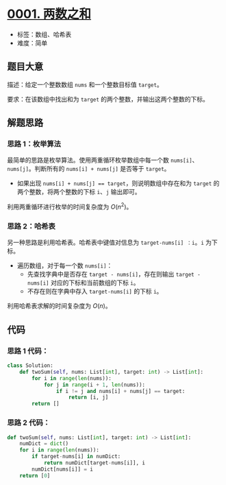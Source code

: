# [0001. 两数之和](https://leetcode-cn.com/problems/two-sum/)

- 标签：数组、哈希表
- 难度：简单

## 题目大意

描述：给定一个整数数组 `nums` 和一个整数目标值 `target`。

要求：在该数组中找出和为 `target` 的两个整数，并输出这两个整数的下标。

## 解题思路

### 思路 1：枚举算法

最简单的思路是枚举算法。使用两重循环枚举数组中每一个数 `nums[i]`、`nums[j]`。判断所有的 `nums[i] + nums[j]` 是否等于 `target`。

- 如果出现 `nums[i] + nums[j] == target`，则说明数组中存在和为 `target` 的两个整数，将两个整数的下标 `i`、`j` 输出即可。

利用两重循环进行枚举的时间复杂度为 $O(n^2)$。

### 思路 2：哈希表

另一种思路是利用哈希表。哈希表中键值对信息为 `target-nums[i] ：i`。`i` 为下标。

- 遍历数组，对于每一个数 `nums[i]`：
  - 先查找字典中是否存在 `target - nums[i]`，存在则输出 `target - nums[i]` 对应的下标和当前数组的下标 `i`。
  - 不存在则在字典中存入 `target-nums[i]` 的下标 `i`。

利用哈希表求解的时间复杂度为 $O(n)$。

## 代码

### 思路 1 代码：

```Python
class Solution:
    def twoSum(self, nums: List[int], target: int) -> List[int]:
        for i in range(len(nums)):
            for j in range(i + 1, len(nums)):
                if i != j and nums[i] + nums[j] == target:
                    return [i, j]
        return []
```

### 思路 2 代码：

```Python
def twoSum(self, nums: List[int], target: int) -> List[int]:
    numDict = dict()
    for i in range(len(nums)):
        if target-nums[i] in numDict:
            return numDict[target-nums[i]], i
        numDict[nums[i]] = i
    return [0]
```

